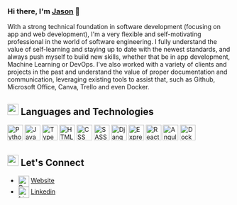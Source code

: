 ### Hi there, I'm [Jason](https://jasonliu.onrender.com/) 👋

With a strong technical foundation in software development (focusing on app and web development), I'm a very flexible and self-motivating professional in the world of software engineering. I fully understand the value of self-learning and staying up to date with the newest standards, and always push myself to build new skills, whether that be in app development, Machine Learning or DevOps. 
I've also worked with a variety of clients and projects in the past and understand the value of proper documentation and communication, leveraging existing tools to assist that, such as Github, Microsoft Office, Canva, Trello and even Docker. 

## <img src="https://github.com/jason469/jason469/assets/75589970/55d3e568-de58-4405-8138-e1281e07d8b8" width="25" height="25"/>  Languages and Technologies
<p>
<img src="https://cdn.jsdelivr.net/gh/devicons/devicon/icons/python/python-original.svg" alt="Python" width="35" height="35" />
<img src="https://cdn.jsdelivr.net/gh/devicons/devicon/icons/javascript/javascript-original.svg" alt="JavaScript" width="35" height="35" />
<img src="https://cdn.jsdelivr.net/gh/devicons/devicon/icons/typescript/typescript-original.svg" alt="TypeScript" width="35" height="35" />
<img src="https://cdn.jsdelivr.net/gh/devicons/devicon/icons/html5/html5-original-wordmark.svg" alt="HTML" width="35" height="35" />
<img src="https://cdn.jsdelivr.net/gh/devicons/devicon/icons/css3/css3-original.svg" alt="CSS" width="35" height="35" />
<img src="https://cdn.jsdelivr.net/gh/devicons/devicon/icons/sass/sass-original.svg" alt="SASS" width="35" height="35" />
<img src="https://cdn.jsdelivr.net/gh/devicons/devicon/icons/django/django-plain.svg" alt="Django" width="35" height="35" />
<img src="https://cdn.jsdelivr.net/gh/devicons/devicon/icons/express/express-original-wordmark.svg" alt="Express" width="35" height="35" />
<img src="https://cdn.jsdelivr.net/gh/devicons/devicon/icons/react/react-original.svg" alt="React" width="35" height="35" />
<img src="https://cdn.jsdelivr.net/gh/devicons/devicon/icons/angularjs/angularjs-original.svg" alt="Angular" width="35" height="35" />
<img src="https://cdn.jsdelivr.net/gh/devicons/devicon/icons/docker/docker-original.svg" alt="Docker" width="35" height="35" />
</p>

## <img src="[https://github.com/jason469/jason469/assets/75589970/55d3e568-de58-4405-8138-e1281e07d8b8](https://github.com/jason469/jason469/assets/75589970/356a806b-2b9a-4aca-b7ae-8239d9293b3d)" width="25" height="25"/>  Let's Connect
- <img src="https://github.com/jason469/jason469/assets/75589970/fbb16207-21b9-4a04-af7a-15dc0ebb2ef9" alt="Personal Website" width="25" height="auto" align="center" /> [Website](https://jasonliu.onrender.com/)
- <img src="https://cdn.jsdelivr.net/gh/devicons/devicon/icons/linkedin/linkedin-original.svg" alt="Linkedin" width="25" height="auto" align="center" /> [Linkedin](https://www.linkedin.com/in/jasonliudev/)

